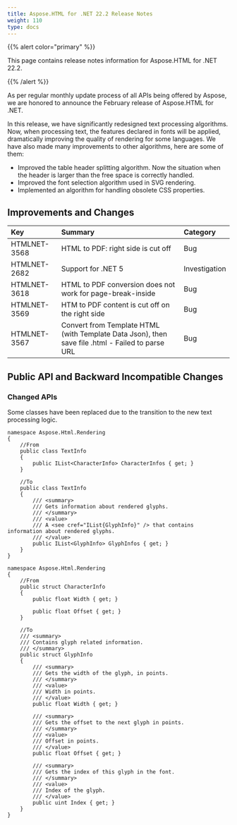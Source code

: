 ```yaml
---
title: Aspose.HTML for .NET 22.2 Release Notes
weight: 110
type: docs
---
```

{{% alert color="primary" %}} 

This page contains release notes information for Aspose.HTML for .NET 22.2.

{{% /alert %}} 

As per regular monthly update process of all APIs being offered by Aspose, we are honored to announce the February release of Aspose.HTML for .NET.

In this release, we have significantly redesigned text processing algorithms. Now, when processing text, the features declared in fonts will be applied, dramatically improving the quality of rendering for some languages. We have also made many improvements to other algorithms, here are some of them:


* Improved the table header splitting algorithm. Now the situation when the header is larger than the free space is correctly handled.
* Improved the font selection algorithm used in SVG rendering.
* Implemented an algorithm for handling obsolete CSS properties.


## **Improvements and Changes**

|**Key**|**Summary**|**Category**|
| :- | :- | :- |
|HTMLNET-3568|HTML to PDF: right side is cut off|Bug|
|HTMLNET-2682|Support for .NET 5|Investigation|
|HTMLNET-3618|HTML to PDF conversion does not work for page-break-inside|Bug|
|HTMLNET-3569|HTM to PDF content is cut off on the right side|Bug|
|HTMLNET-3567|Convert from Template HTML (with Template Data Json), then save file .html - Failed to parse URL|Bug|

## **Public API and Backward Incompatible Changes**

### **Changed APIs**

Some classes have been replaced due to the transition to the new text processing logic.

```
namespace Aspose.Html.Rendering
{
    //From
    public class TextInfo
    {
        public IList<CharacterInfo> CharacterInfos { get; }
    }

    //To
    public class TextInfo
    {
        /// <summary>
        /// Gets information about rendered glyphs.
        /// </summary>
        /// <value>
        /// A <see cref="IList{GlyphInfo}" /> that contains information about rendered glyphs.
        /// </value>
        public IList<GlyphInfo> GlyphInfos { get; }
    }
}
```

```
namespace Aspose.Html.Rendering
{
    //From
    public struct CharacterInfo
    {
        public float Width { get; }

        public float Offset { get; }
    }

    //To
    /// <summary>
    /// Contains glyph related information.
    /// </summary>
    public struct GlyphInfo
    {
        /// <summary>
        /// Gets the width of the glyph, in points.
        /// </summary>
        /// <value>
        /// Width in points.
        /// </value>
        public float Width { get; }

        /// <summary>
        /// Gets the offset to the next glyph in points.
        /// </summary>
        /// <value>
        /// Offset in points.
        /// </value>
        public float Offset { get; }

        /// <summary>
        /// Gets the index of this glyph in the font.
        /// </summary>
        /// <value>
        /// Index of the glyph.
        /// </value>
        public uint Index { get; }
    }
}
```